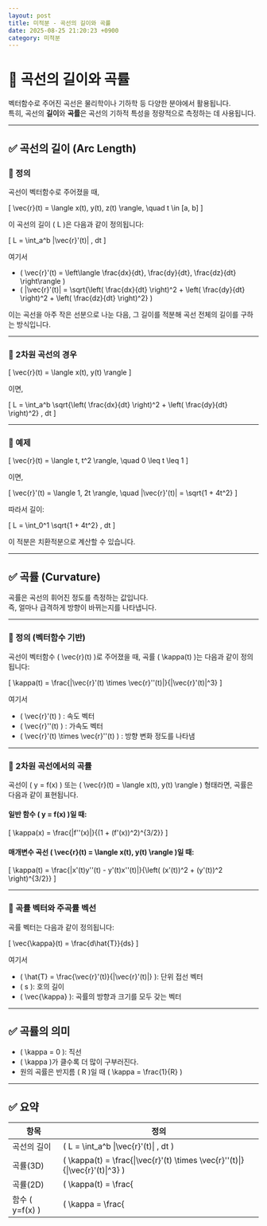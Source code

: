 ```yaml
---
layout: post
title: 미적분 - 곡선의 길이와 곡률
date: 2025-08-25 21:20:23 +0900
category: 미적분
---
```

# 📘 곡선의 길이와 곡률

벡터함수로 주어진 곡선은 물리학이나 기하학 등 다양한 분야에서 활용됩니다.  
특히, 곡선의 **길이**와 **곡률**은 곡선의 기하적 특성을 정량적으로 측정하는 데 사용됩니다.

---

## ✅ 곡선의 길이 (Arc Length)

### 🔹 정의

곡선이 벡터함수로 주어졌을 때,

\[
\vec{r}(t) = \langle x(t), y(t), z(t) \rangle, \quad t \in [a, b]
\]

이 곡선의 길이 \( L \)은 다음과 같이 정의됩니다:

\[
L = \int_a^b \|\vec{r}'(t)\| \, dt
\]

여기서  
- \( \vec{r}'(t) = \left\langle \frac{dx}{dt}, \frac{dy}{dt}, \frac{dz}{dt} \right\rangle \)  
- \( \|\vec{r}'(t)\| = \sqrt{\left( \frac{dx}{dt} \right)^2 + \left( \frac{dy}{dt} \right)^2 + \left( \frac{dz}{dt} \right)^2} \)

이는 곡선을 아주 작은 선분으로 나눈 다음, 그 길이를 적분해 곡선 전체의 길이를 구하는 방식입니다.

---

### 🔹 2차원 곡선의 경우

\[
\vec{r}(t) = \langle x(t), y(t) \rangle
\]

이면,

\[
L = \int_a^b \sqrt{\left( \frac{dx}{dt} \right)^2 + \left( \frac{dy}{dt} \right)^2} \, dt
\]

---

### 🔹 예제

\[
\vec{r}(t) = \langle t, t^2 \rangle, \quad 0 \leq t \leq 1
\]

이면,

\[
\vec{r}'(t) = \langle 1, 2t \rangle, \quad \|\vec{r}'(t)\| = \sqrt{1 + 4t^2}
\]

따라서 길이:

\[
L = \int_0^1 \sqrt{1 + 4t^2} \, dt
\]

이 적분은 치환적분으로 계산할 수 있습니다.

---

## ✅ 곡률 (Curvature)

곡률은 곡선의 휘어진 정도를 측정하는 값입니다.  
즉, 얼마나 급격하게 방향이 바뀌는지를 나타냅니다.

---

### 🔹 정의 (벡터함수 기반)

곡선이 벡터함수 \( \vec{r}(t) \)로 주어졌을 때, 곡률 \( \kappa(t) \)는 다음과 같이 정의됩니다:

\[
\kappa(t) = \frac{\|\vec{r}'(t) \times \vec{r}''(t)\|}{\|\vec{r}'(t)\|^3}
\]

여기서  
- \( \vec{r}'(t) \) : 속도 벡터  
- \( \vec{r}''(t) \) : 가속도 벡터  
- \( \vec{r}'(t) \times \vec{r}''(t) \) : 방향 변화 정도를 나타냄

---

### 🔹 2차원 곡선에서의 곡률

곡선이 \( y = f(x) \) 또는 \( \vec{r}(t) = \langle x(t), y(t) \rangle \) 형태라면, 곡률은 다음과 같이 표현됩니다.

#### 일반 함수 \( y = f(x) \)일 때:

\[
\kappa(x) = \frac{|f''(x)|}{(1 + (f'(x))^2)^{3/2}}
\]

#### 매개변수 곡선 \( \vec{r}(t) = \langle x(t), y(t) \rangle \)일 때:

\[
\kappa(t) = \frac{|x'(t)y''(t) - y'(t)x''(t)|}{\left( (x'(t))^2 + (y'(t))^2 \right)^{3/2}}
\]

---

### 🔹 곡률 벡터와 주곡률 벡선

곡률 벡터는 다음과 같이 정의됩니다:

\[
\vec{\kappa}(t) = \frac{d\hat{T}}{ds}
\]

여기서  
- \( \hat{T} = \frac{\vec{r}'(t)}{\|\vec{r}'(t)\|} \): 단위 접선 벡터  
- \( s \): 호의 길이  
- \( \vec{\kappa} \): 곡률의 방향과 크기를 모두 갖는 벡터

---

## ✅ 곡률의 의미

- \( \kappa = 0 \): 직선
- \( \kappa \)가 클수록 더 많이 구부러진다.
- 원의 곡률은 반지름 \( R \)일 때 \( \kappa = \frac{1}{R} \)

---

## ✅ 요약

| 항목         | 정의 |
|--------------|------|
| 곡선의 길이   | \( L = \int_a^b \|\vec{r}'(t)\| \, dt \) |
| 곡률(3D)     | \( \kappa(t) = \frac{\|\vec{r}'(t) \times \vec{r}''(t)\|}{\|\vec{r}'(t)\|^3} \) |
| 곡률(2D)     | \( \kappa(t) = \frac{|x'y'' - y'x''|}{(x'^2 + y'^2)^{3/2}} \) |
| 함수 \( y=f(x) \) | \( \kappa = \frac{|f''(x)|}{(1 + f'^2)^{3/2}} \) |
